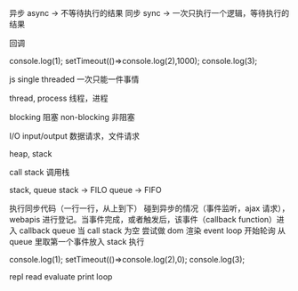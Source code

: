 异步 async -> 不等待执行的结果
同步 sync -> 一次只执行一个逻辑，等待执行的结果

回调

console.log(1);
setTimeout(()=>console.log(2),1000);
console.log(3);

js single threaded
一次只能一件事情

thread, process
线程，进程

blocking
阻塞
non-blocking
非阻塞

I/O input/output
数据请求，文件请求

heap, stack

call stack 调用栈

stack, queue
stack -> FILO
queue -> FIFO

执行同步代码（一行一行，从上到下）
碰到异步的情况（事件监听，ajax 请求），webapis 进行登记。当事件完成，或者触发后，该事件（callback function）进入 callback queue
当 call stack 为空
尝试做 dom 渲染
event loop 开始轮询
从 queue 里取第一个事件放入 stack 执行

console.log(1);
setTimeout(()=>console.log(2),0);
console.log(3);

repl
read evaluate print loop
